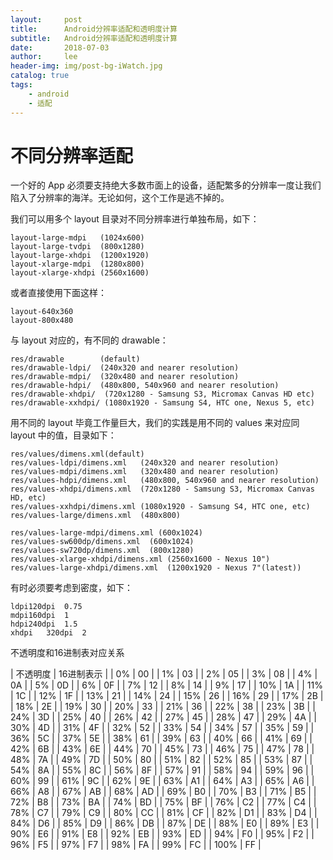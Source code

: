 ```yaml
---
layout:     post
title:      Android分辨率适配和透明度计算
subtitle:   Android分辨率适配和透明度计算
date:       2018-07-03
author:     lee
header-img: img/post-bg-iWatch.jpg
catalog: true
tags:
    - android
    - 适配
---
```


# 不同分辨率适配

一个好的 App 必须要支持绝大多数市面上的设备，适配繁多的分辨率一度让我们陷入了分辨率的海洋。无论如何，这个工作是逃不掉的。


我们可以用多个 layout 目录对不同分辨率进行单独布局，如下：

    layout-large-mdpi   (1024x600)
    layout-large-tvdpi  (800x1280)
    layout-large-xhdpi  (1200x1920)
    layout-xlarge-mdpi  (1280x800)
    layout-xlarge-xhdpi (2560x1600)
或者直接使用下面这样：

    layout-640x360
    layout-800x480
与 layout 对应的，有不同的 drawable：

    res/drawable        (default)
    res/drawable-ldpi/  (240x320 and nearer resolution)
    res/drawable-mdpi/  (320x480 and nearer resolution)
    res/drawable-hdpi/  (480x800, 540x960 and nearer resolution)
    res/drawable-xhdpi/  (720x1280 - Samsung S3, Micromax Canvas HD etc)
    res/drawable-xxhdpi/ (1080x1920 - Samsung S4, HTC one, Nexus 5, etc)
用不同的 layout 毕竟工作量巨大，我们的实践是用不同的 values 来对应同 layout 中的值，目录如下：

    res/values/dimens.xml(default)
    res/values-ldpi/dimens.xml   (240x320 and nearer resolution)
    res/values-mdpi/dimens.xml   (320x480 and nearer resolution)
    res/values-hdpi/dimens.xml   (480x800, 540x960 and nearer resolution)
    res/values-xhdpi/dimens.xml  (720x1280 - Samsung S3, Micromax Canvas HD, etc) 
    res/values-xxhdpi/dimens.xml (1080x1920 - Samsung S4, HTC one, etc)
    res/values-large/dimens.xml  (480x800)

    res/values-large-mdpi/dimens.xml (600x1024)
    res/values-sw600dp/dimens.xml  (600x1024)
    res/values-sw720dp/dimens.xml  (800x1280)
    res/values-xlarge-xhdpi/dimens.xml (2560x1600 - Nexus 10")
    res/values-large-xhdpi/dimens.xml  (1200x1920 - Nexus 7"(latest))
有时必须要考虑到密度，如下：

    ldpi120dpi  0.75
    mdpi160dpi  1
    hdpi240dpi  1.5
    xhdpi   320dpi  2


不透明度和16进制表对应关系

| 不透明度 | 16进制表示 |
| 0% | 00 |
| 1% | 03 |
| 2% | 05 |
| 3% | 08 |
| 4% | 0A |
| 5% | 0D |
| 6% | 0F |
| 7% | 12 |
| 8% | 14 |
| 9% | 17 |
| 10% | 1A |
| 11% | 1C |
| 12% | 1F |
| 13% | 21 |
| 14% | 24 |
| 15% | 26 |
| 16% | 29 |
| 17% | 2B |
| 18% | 2E |
| 19% | 30 |
| 20% | 33 |
| 21% | 36 |
| 22% | 38 |
| 23% | 3B |
| 24% | 3D |
| 25% | 40 |
| 26% | 42 |
| 27% | 45 |
| 28% | 47 |
| 29% | 4A |
| 30% | 4D |
| 31% | 4F |
| 32% | 52 |
| 33% | 54 |
| 34% | 57 |
| 35% | 59 |
| 36% | 5C |
| 37% | 5E |
| 38% | 61 |
| 39% | 63 |
| 40% | 66 |
| 41% | 69 |
| 42% | 6B |
| 43% | 6E |
| 44% | 70 |
| 45% | 73 |
| 46% | 75 |
| 47% | 78 |
| 48% | 7A |
| 49% | 7D |
| 50% | 80 |
| 51% | 82 |
| 52% | 85 |
| 53% | 87 |
| 54% | 8A |
| 55% | 8C |
| 56% | 8F |
| 57% | 91 |
| 58% | 94 |
| 59% | 96 |
| 60% | 99 |
| 61% | 9C |
| 62% | 9E |
| 63% | A1 |
| 64% | A3 |
| 65% | A6 |
| 66% | A8 |
| 67% | AB |
| 68% | AD |
| 69% | B0 |
| 70% | B3 |
| 71% | B5 |
| 72% | B8 |
| 73% | BA |
| 74% | BD |
| 75% | BF |
| 76% | C2 |
| 77% | C4 |
| 78% | C7 |
| 79% | C9 |
| 80% | CC |
| 81% | CF |
| 82% | D1 |
| 83% | D4 |
| 84% | D6 |
| 85% | D9 |
| 86% | DB |
| 87% | DE |
| 88% | E0 |
| 89% | E3 |
| 90% | E6 |
| 91% | E8 |
| 92% | EB |
| 93% | ED |
| 94% | F0 |
| 95% | F2 |
| 96% | F5 |
| 97% | F7 |
| 98% | FA |
| 99% | FC |
| 100% | FF |